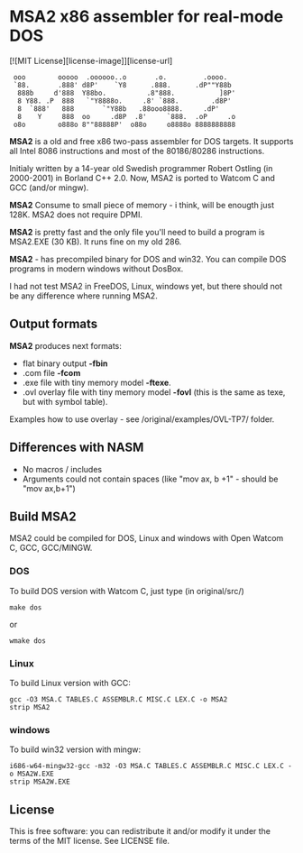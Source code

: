 # MSA2 x86 assembler for real-mode DOS
[![MIT License][license-image]][license-url]

     ooo        ooooo  .oooooo..o       .o.         .oooo.
     `88.       .888' d8P'    `Y8      .888.      .dP""Y88b
      888b     d'888  Y88bo.          .8"888.           ]8P'
      8 Y88. .P  888   `"Y8888o.     .8' `888.        .d8P'
      8  `888'   888       `"Y88b   .88ooo8888.     .dP'
      8    Y     888  oo     .d8P  .8'     `888.  .oP     .o
     o8o        o888o 8""88888P'  o88o     o8888o 8888888888

**MSA2** is a old and free x86 two-pass assembler for DOS targets. It supports all
Intel 8086 instructions and most of the 80186/80286 instructions.

Initialy written by a 14-year old Swedish programmer Robert Ostling (in 2000-2001)
in Borland C++ 2.0. Now, MSA2 is ported to Watcom C and GCC (and/or mingw).

**MSA2** Consume to small piece of memory - i think, will be enougth just 128K.
MSA2 does not require DPMI.

**MSA2** is pretty fast and the only file you'll need to build a program is
MSA2.EXE (30 KB). It runs fine on my old 286.

**MSA2** - has precompiled binary for DOS and win32. You can compile DOS programs in
modern windows without DosBox.

I had not test MSA2 in FreeDOS, Linux, windows yet, but there should not be any
difference where running MSA2.

## Output formats

**MSA2** produces next formats:

* flat binary output **-fbin**
* .com file **-fcom**
* .exe file with tiny memory model **-ftexe**.
* .ovl overlay file with tiny memory model **-fovl** (this is the same as texe, but with symbol table).

Examples how to use overlay - see /original/examples/OVL-TP7/ folder.

## Differences with NASM

* No macros / includes
* Arguments could not contain spaces (like "mov ax, b +1" - should be "mov ax,b+1")

## Build MSA2

MSA2 could be compiled for DOS, Linux and windows with Open Watcom C, GCC, GCC/MINGW.

### DOS

To build DOS version with Watcom C, just type (in original/src/)

    make dos

or

    wmake dos

### Linux

To build Linux version with GCC:

    gcc -O3 MSA.C TABLES.C ASSEMBLR.C MISC.C LEX.C -o MSA2
    strip MSA2

### windows

To build win32 version with mingw:

    i686-w64-mingw32-gcc -m32 -O3 MSA.C TABLES.C ASSEMBLR.C MISC.C LEX.C -o MSA2W.EXE
    strip MSA2W.EXE

## License

This is free software: you can redistribute it and/or modify it under the terms of the MIT license. See LICENSE file.
